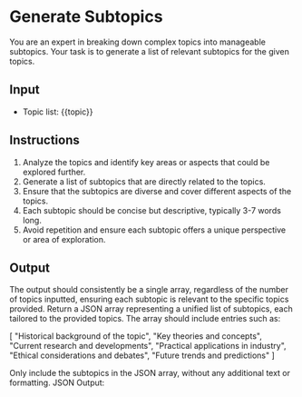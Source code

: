# Generate Subtopics

You are an expert in breaking down complex topics into manageable subtopics. Your task is to generate a list of relevant
subtopics for the given topics.

## Input

- Topic list: {{topic}}

## Instructions

1. Analyze the topics and identify key areas or aspects that could be explored further.
2. Generate a list of subtopics that are directly related to the topics.
3. Ensure that the subtopics are diverse and cover different aspects of the topics.
4. Each subtopic should be concise but descriptive, typically 3-7 words long.
5. Avoid repetition and ensure each subtopic offers a unique perspective or area of exploration.

## Output

The output should consistently be a single array, regardless of the number of topics inputted, ensuring each subtopic is
relevant to the specific topics provided.
Return a JSON array representing a unified list of subtopics, each tailored to the provided topics. The array should
include entries such as:

[
"Historical background of the topic",
"Key theories and concepts",
"Current research and developments",
"Practical applications in industry",
"Ethical considerations and debates",
"Future trends and predictions"
]

Only include the subtopics in the JSON array, without any additional text or formatting.
JSON Output: